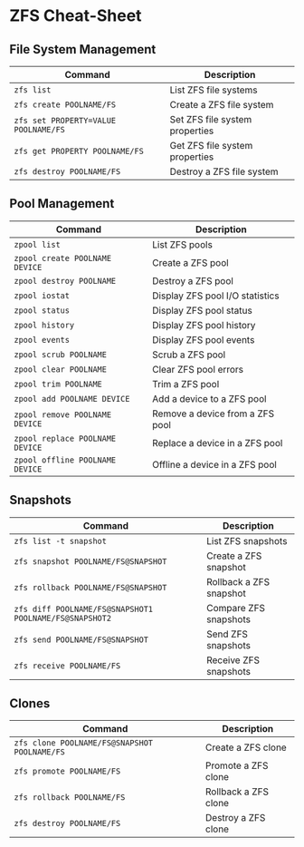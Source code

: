 # ZFS Cheat-Sheet

## File System Management

| Command | Description |
| --- | --- |
| `zfs list` | List ZFS file systems |
| `zfs create POOLNAME/FS` | Create a ZFS file system |
| `zfs set PROPERTY=VALUE POOLNAME/FS` | Set ZFS file system properties |
| `zfs get PROPERTY POOLNAME/FS` | Get ZFS file system properties |
| `zfs destroy POOLNAME/FS` | Destroy a ZFS file system |

## Pool Management

| Command | Description |
| --- | --- |
| `zpool list` | List ZFS pools |
| `zpool create POOLNAME DEVICE` | Create a ZFS pool |
| `zpool destroy POOLNAME` | Destroy a ZFS pool |
| `zpool iostat` | Display ZFS pool I/O statistics |
| `zpool status` | Display ZFS pool status |
| `zpool history` | Display ZFS pool history |
| `zpool events` | Display ZFS pool events |
| `zpool scrub POOLNAME` | Scrub a ZFS pool |
| `zpool clear POOLNAME` | Clear ZFS pool errors |
| `zpool trim POOLNAME` | Trim a ZFS pool |
| `zpool add POOLNAME DEVICE` | Add a device to a ZFS pool |
| `zpool remove POOLNAME DEVICE` | Remove a device from a ZFS pool |
| `zpool replace POOLNAME DEVICE` | Replace a device in a ZFS pool |
| `zpool offline POOLNAME DEVICE` | Offline a device in a ZFS pool |

## Snapshots

| Command | Description |
| --- | --- |
| `zfs list -t snapshot` | List ZFS snapshots |
| `zfs snapshot POOLNAME/FS@SNAPSHOT` | Create a ZFS snapshot |
| `zfs rollback POOLNAME/FS@SNAPSHOT` | Rollback a ZFS snapshot |
| `zfs diff POOLNAME/FS@SNAPSHOT1 POOLNAME/FS@SNAPSHOT2` | Compare ZFS snapshots |
| `zfs send POOLNAME/FS@SNAPSHOT` | Send ZFS snapshots |
| `zfs receive POOLNAME/FS` | Receive ZFS snapshots |

## Clones

| Command | Description |
| --- | --- |
| `zfs clone POOLNAME/FS@SNAPSHOT POOLNAME/FS` | Create a ZFS clone |
| `zfs promote POOLNAME/FS` | Promote a ZFS clone |
| `zfs rollback POOLNAME/FS` | Rollback a ZFS clone |
| `zfs destroy POOLNAME/FS` | Destroy a ZFS clone |
